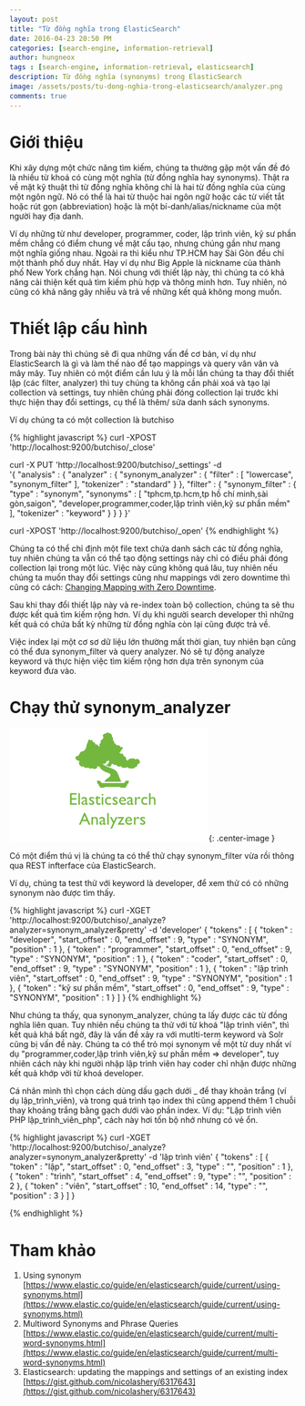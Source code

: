 ```yaml
---
layout: post
title: "Từ đồng nghĩa trong ElasticSearch"
date: 2016-04-23 20:50 PM
categories: [search-engine, information-retrieval]
author: hungneox
tags : [search-engine, information-retrieval, elasticsearch]
description: Từ đồng nghĩa (synonyms) trong ElasticSearch
image: /assets/posts/tu-dong-nghia-trong-elasticsearch/analyzer.png
comments: true
---
```


# Giới thiệu

Khi xây dựng một chức năng tìm kiếm, chúng ta thường gặp một vấn đề đó là nhiều từ khoá có cùng một nghĩa (từ đồng nghĩa hay synonyms). Thật ra về mặt kỹ thuật thì từ đồng nghĩa không chỉ là hai từ đồng nghĩa của cùng một ngôn ngữ. Nó có thể là hai từ thuộc hai ngôn ngữ hoặc các từ viết tắt hoặc rút gọn (abbreviation) hoặc là một bí-danh/alias/nickname của một người hay địa danh. 

Ví dụ những từ như developer, programmer, coder, lập trình viên, kỹ sư phần mềm chẳng có điểm chung về mặt cấu tạo, nhưng chúng gần như mang một nghĩa giống nhau. Ngoài ra thì kiểu như TP.HCM hay Sài Gòn đều chỉ một thành phố duy nhất. Hay ví dụ như Big Apple là nickname của thành phố New York chẳng hạn. Nói chung với thiết lập này, thì chúng ta có khả năng cải thiện kết quả tìm kiếm phù hợp và thông minh hơn. Tuy nhiên, nó cũng có khả năng gây nhiễu và trả về những kết quả không mong muốn.

# Thiết lập cấu hình

Trong bài này thì chúng sẽ đi qua những vấn đề cơ bản, ví dụ như ElasticSearch là gì và làm thế nào để tạo mappings và query vân vân và mây mây. Tuy nhiên có một điểm cần lưu ý là mỗi lần chúng ta thay đổi thiết lập (các filter, analyzer) thì tuy chúng ta không cần phải xoá và tạo lại collection và settings, tuy nhiên chúng phải đóng collection lại trước khi thực hiện thay đổi settings, cụ thể là thêm/ sửa danh sách synonyms.

Ví dụ chúng ta có một collection là butchiso

{% highlight javascript %}
curl -XPOST 'http://localhost:9200/butchiso/_close'

curl -X PUT 'http://localhost:9200/butchiso/_settings' -d \
'{
  "analysis" : {
      "analyzer" : {
        "synonym_analyzer" : {
          "filter" : [ "lowercase", "synonym_filter" ],
          "tokenizer" : "standard"
        }
      },
      "filter" : {
        "synonym_filter" : {
            "type" : "synonym",
            "synonyms" : [ 
              "tphcm,tp.hcm,tp hồ chí minh,sài gòn,saigon",
              "developer,programmer,coder,lập trình viên,kỹ sư phần mềm"
            ],
            "tokenizer" : "keyword"
        }
      }
    }
}'

curl -XPOST 'http://localhost:9200/butchiso/_open'
{% endhighlight %}

Chúng ta có thể chỉ định một file text chứa danh sách các từ đồng nghĩa, tuy nhiên chúng ta vẫn có thể tạo động settings này chỉ có điều phải đóng collection lại trong một lúc. Việc này cũng không quá lâu, tuy nhiên nếu chúng ta muốn thay đổi settings cũng như mappings với zero downtime thì cũng có cách: [Changing Mapping with Zero Downtime](https://www.elastic.co/blog/changing-mapping-with-zero-downtime).

Sau khi thay đổi thiết lập này và re-index toàn bộ collection, chúng ta sẽ thu được kết quả tìm kiếm rộng hơn. Ví dụ khi người search developer thì những kết quả có chứa bất kỳ những từ đồng nghĩa còn lại cũng được trả về.

Việc index lại một cơ sơ dữ liệu lớn thường mất thời gian, tuy nhiên bạn cũng có thể đưa synonym_filter và query analyzer. Nó sẽ tự động analyze keyword và thực hiện việc tìm kiếm rộng hơn dựa trên synonym của keyword đưa vào. 

# Chạy thử synonym_analyzer

![https](/assets/posts/tu-dong-nghia-trong-elasticsearch/elasticsearch.png){: .center-image }

Có một điểm thú vị là chúng ta có thể thử chạy synonym_filter vừa rồi thông qua REST infterface của ElasticSearch.

Ví dụ, chúng ta test thử với keyword là developer, để xem thử có có những synonym nào được tìm thấy.

{% highlight javascript %}
curl -XGET 'http://localhost:9200/butchiso/_analyze?analyzer=synonym_analyzer&pretty' -d  'developer'
{
  "tokens" : [ {
    "token" : "developer",
    "start_offset" : 0,
    "end_offset" : 9,
    "type" : "SYNONYM",
    "position" : 1
  }, {
    "token" : "programmer",
    "start_offset" : 0,
    "end_offset" : 9,
    "type" : "SYNONYM",
    "position" : 1
  }, {
    "token" : "coder",
    "start_offset" : 0,
    "end_offset" : 9,
    "type" : "SYNONYM",
    "position" : 1
  }, {
    "token" : "lập trình viên",
    "start_offset" : 0,
    "end_offset" : 9,
    "type" : "SYNONYM",
    "position" : 1
  }, {
    "token" : "kỹ sư phần mềm",
    "start_offset" : 0,
    "end_offset" : 9,
    "type" : "SYNONYM",
    "position" : 1
  } ]
}
{% endhighlight %}

Như chúng ta thấy, qua synonym_analyzer, chúng ta lấy được các từ đồng nghĩa liên quan. Tuy nhiên nếu chúng ta thử với từ khoá "lập trình viên", thì kết quả khá bất ngờ, đây là vấn đề xảy ra với mutlti-term keyword và Solr cũng bị vấn đề này. Chúng ta có thể trỏ mọi synonym về một từ duy nhất ví dụ "programmer,coder,lập trình viên,kỹ sư phần mềm => developer", tuy nhiên cách này khi người nhập lập trình viên hay coder chỉ nhận được những kết quả khớp vời từ khoá developer.

Cá nhân mình thì chọn cách dùng dấu gạch dưới _ để thay khoản trắng (ví dụ lập_trình_viên), và trong quá trình tạo index thì cũng append thêm 1 chuỗi thay khoảng trắng bằng gạch dưới vào phần index. Ví dụ: "Lập trình viên PHP lập_trình_viên_php", cách này hơi tốn bộ nhớ nhưng có vẻ ổn.

{% highlight javascript %}
curl -XGET 'http://localhost:9200/butchiso/_analyze?analyzer=synonym_analyzer&pretty' -d  'lập trình viên'
{
  "tokens" : [ {
    "token" : "lập",
    "start_offset" : 0,
    "end_offset" : 3,
    "type" : "<ALPHANUM>",
    "position" : 1
  }, {
    "token" : "trình",
    "start_offset" : 4,
    "end_offset" : 9,
    "type" : "<ALPHANUM>",
    "position" : 2
  }, {
    "token" : "viên",
    "start_offset" : 10,
    "end_offset" : 14,
    "type" : "<ALPHANUM>",
    "position" : 3
  } ]
}

{% endhighlight %}



# Tham khảo 
1. Using synonym [https://www.elastic.co/guide/en/elasticsearch/guide/current/using-synonyms.html](https://www.elastic.co/guide/en/elasticsearch/guide/current/using-synonyms.html)
2. Multiword Synonyms and Phrase Queries [https://www.elastic.co/guide/en/elasticsearch/guide/current/multi-word-synonyms.html](https://www.elastic.co/guide/en/elasticsearch/guide/current/multi-word-synonyms.html)
3. Elasticsearch: updating the mappings and settings of an existing index [https://gist.github.com/nicolashery/6317643](https://gist.github.com/nicolashery/6317643)
